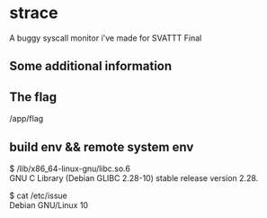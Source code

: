 
# strace
A buggy syscall monitor i've made for SVATTT Final
## Some additional information

## The flag ##
/app/flag
## build env && remote system env ##
$ /lib/x86_64-linux-gnu/libc.so.6  
GNU C Library (Debian GLIBC 2.28-10) stable release version 2.28.  

$ cat /etc/issue  
Debian GNU/Linux 10
